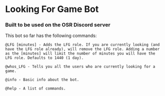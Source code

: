 # Looking For Game Bot
### Built to be used on the OSR Discord server

This bot so far has the following commands:

```
@LFG [minutes] - Adds the LFG role. If you are currently looking (and have the LFG role already), will remove the LFG role. Adding a number as the [minutes] will limit the number of minutes you will have the LFG role. Defaults to 1440 (1 day).

@whos_LFG - Tells you all the users who are currently looking for a game.

@info - Basic info about the bot.

@help - A list of commands.
```
